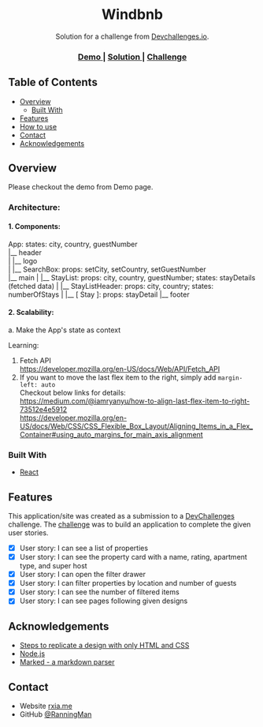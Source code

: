 <!-- Please update value in the {}  -->

<h1 align="center">Windbnb</h1>

<div align="center">
   Solution for a challenge from  <a href="http://devchallenges.io" target="_blank">Devchallenges.io</a>.
</div>

<div align="center">
  <h3>
    <a href="https://aesthetic-meringue-bf4dc7.netlify.app">
      Demo
    </a>
    <span> | </span>
    <a href="https://github.com/RanningMan/devchallenges/tree/main/windbnb">
      Solution
    </a>
    <span> | </span>
    <a href="https://devchallenges.io/challenges/3JFYedSOZqAxYuOCNmYD">
      Challenge
    </a>
  </h3>
</div>

<!-- TABLE OF CONTENTS -->

## Table of Contents

- [Overview](#overview)
  - [Built With](#built-with)
- [Features](#features)
- [How to use](#how-to-use)
- [Contact](#contact)
- [Acknowledgements](#acknowledgements)

<!-- OVERVIEW -->

## Overview

Please checkout the demo from Demo page.

### Architecture:
#### 1. Components: 
App: states: city, country, guestNumber  
  |__ header  
  |     |__ logo  
  |     |__ SearchBox: props: setCity, setCountry, setGuestNumber  
  |__ main
  |     |__ StayList: props: city, country, guestNumber; states: stayDetails (fetched data)
  |              |__ StayListHeader: props: city, country; states: numberOfStays
  |              |__ [ Stay ]: props: stayDetail 
  |__ footer

#### 2. Scalability:
a. Make the App's state as context

Learning:
1. Fetch API  
https://developer.mozilla.org/en-US/docs/Web/API/Fetch_API
2. If you want to move the last flex item to the right, simply add `margin-left: auto`  
Checkout below links for details:  
  https://medium.com/@iamryanyu/how-to-align-last-flex-item-to-right-73512e4e5912   
  https://developer.mozilla.org/en-US/docs/Web/CSS/CSS_Flexible_Box_Layout/Aligning_Items_in_a_Flex_Container#using_auto_margins_for_main_axis_alignment 

### Built With

<!-- This section should list any major frameworks that you built your project using. Here are a few examples.-->

- [React](https://reactjs.org/)

## Features

<!-- List the features of your application or follow the template. Don't share the figma file here :) -->

This application/site was created as a submission to a [DevChallenges](https://devchallenges.io/challenges) challenge. The [challenge](https://devchallenges.io/challenges/xobQBuf8zWWmiYMIAZe0) was to build an application to complete the given user stories.

- [x] User story: I can see a list of properties
- [x] User story: I can see the property card with a name, rating, apartment type, and super host
- [x] User story: I can open the filter drawer
- [x] User story: I can filter properties by location and number of guests
- [x] User story: I can see the number of filtered items
- [x] User story: I can see pages following given designs

## Acknowledgements

<!-- This section should list any articles or add-ons/plugins that helps you to complete the project. This is optional but it will help you in the future. For example -->

- [Steps to replicate a design with only HTML and CSS](https://devchallenges-blogs.web.app/how-to-replicate-design/)
- [Node.js](https://nodejs.org/)
- [Marked - a markdown parser](https://github.com/chjj/marked)

## Contact

- Website [rxia.me](https://rxia.me)
- GitHub [@RanningMan](https://github.com/ranningman)
